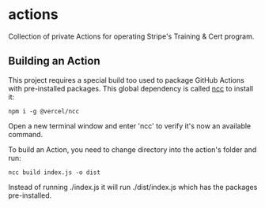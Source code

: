 # actions

Collection of private Actions for operating Stripe's Training &amp; Cert program.

## Building an Action

This project requires a special build too used to package GitHub Actions with pre-installed packages. This global dependency is called [ncc](https://github.com/vercel/ncc) to install it:

```shell
npm i -g @vercel/ncc
```

Open a new terminal window and enter 'ncc' to verify it's now an available command.

To build an Action, you need to change directory into the action's folder and run:

```shell
ncc build index.js -o dist
```

Instead of running ./index.js it will run ./dist/index.js which has the packages pre-installed.
